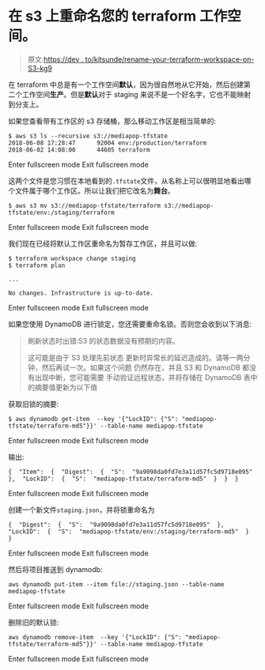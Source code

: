 # 在 s3 上重命名您的 terraform 工作空间。

> 原文:[https://dev . to/kitsunde/rename-your-terraform-workspace-on-S3-kg9](https://dev.to/kitsunde/rename-your-terraform-workspace-on-s3-kg9)

在 terraform 中总是有一个工作空间**默认**，因为很自然地从它开始，然后创建第二个工作空间**生产**。但是**默认**对于 staging 来说不是一个好名字，它也不能映射到分支上。

如果您查看带有工作区的 s3 存储桶，那么移动工作区是相当简单的:

```
$ aws s3 ls --recursive s3://mediapop-tfstate
2018-06-08 17:28:47      92004 env:/production/terraform
2018-06-02 14:08:00      44605 terraform 
```

Enter fullscreen mode Exit fullscreen mode

这两个文件是您习惯在本地看到的`.tfstate`文件，从名称上可以很明显地看出哪个文件属于哪个工作区。所以让我们把它改名为**舞台**。

```
$ aws s3 mv s3://mediapop-tfstate/terraform s3://mediapop-tfstate/env:/staging/terraform 
```

Enter fullscreen mode Exit fullscreen mode

我们现在已经将默认工作区重命名为暂存工作区，并且可以做:

```
$ terraform workspace change staging
$ terraform plan

...

No changes. Infrastructure is up-to-date. 
```

Enter fullscreen mode Exit fullscreen mode

如果您使用 DynamoDB 进行锁定，您还需要重命名锁。否则您会收到以下消息:

> 刷新状态时出错:S3 的状态数据没有预期的内容。
> 
> 这可能是由于 S3 处理先前状态
> 更新时异常长的延迟造成的。请等一两分钟，然后再试一次。如果这个问题
> 仍然存在，并且 S3 和 DynamoDB 都没有出现中断，您可能需要
> 手动验证远程状态，并将存储在
> DynamoDB 表中的摘要值更新为以下值

获取旧锁的摘要:

```
$ aws dynamodb get-item  --key '{"LockID": {"S": "mediapop-tfstate/terraform-md5"}}' --table-name mediapop-tfstate 
```

Enter fullscreen mode Exit fullscreen mode

输出:

```
{  "Item":  {  "Digest":  {  "S":  "9a9098da0fd7e3a11d57fc5d9718e095"  },  "LockID":  {  "S":  "mediapop-tfstate/terraform-md5"  }  }  } 
```

Enter fullscreen mode Exit fullscreen mode

创建一个新文件`staging.json`，并将锁重命名为

```
{  "Digest":  {  "S":  "9a9098da0fd7e3a11d57fc5d9718e095"  },  "LockID":  {  "S":  "mediapop-tfstate/env:/staging/terraform-md5"  }  } 
```

Enter fullscreen mode Exit fullscreen mode

然后将项目推送到 dynamodb:

```
aws dynamodb put-item --item file://staging.json --table-name mediapop-tfstate 
```

Enter fullscreen mode Exit fullscreen mode

删除旧的默认锁:

```
aws dynamodb remove-item  --key '{"LockID": {"S": "mediapop-tfstate/terraform-md5"}}' --table-name mediapop-tfstate 
```

Enter fullscreen mode Exit fullscreen mode